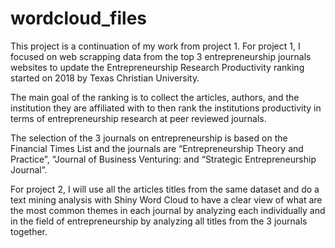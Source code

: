 # wordcloud_files

This project is a continuation of my work from project 1. For project 1, I focused on web scrapping data from the top 3 entrepreneurship journals websites to update the Entrepreneurship Research Productivity ranking started on 2018 by Texas Christian University.

The main goal of the ranking is to collect the articles, authors, and the institution they are affiliated with to then rank the institutions productivity in terms of entrepreneurship research at peer reviewed journals. 

The selection of the 3 journals on entrepreneurship is based on the Financial Times List and the journals are “Entrepreneurship Theory and Practice”, “Journal of Business Venturing: and “Strategic Entrepreneurship Journal”.

For project 2, I will use all the articles titles from the same dataset and do a text mining analysis with Shiny Word Cloud to have a clear view of what are the most common themes in each journal by analyzing each individually and in the field of entrepreneurship by analyzing all titles from the 3 journals together.
